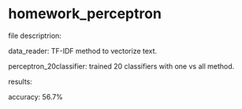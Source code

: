 # homework_perceptron

file descriptrion:

data_reader: TF-IDF method to vectorize text.

perceptron_20classifier: trained 20 classifiers with one vs all method.


results:

accuracy: 56.7%
